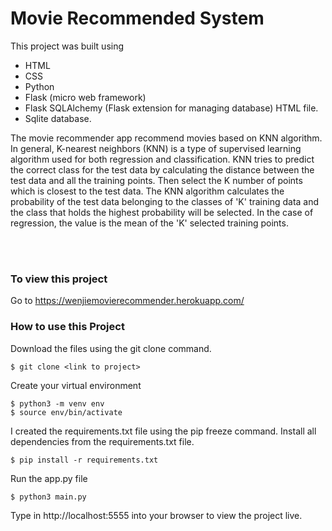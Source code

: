 # Movie Recommended System

This project was built using 
- HTML 
- CSS 
- Python 
- Flask (micro web framework) 
- Flask SQLAlchemy (Flask extension for managing database) 
  HTML file.
- Sqlite database.


The movie recommender app recommend movies based on KNN algorithm. In general, K-nearest neighbors (KNN) is a type of supervised learning algorithm used for both regression and classification. KNN tries to predict the correct class for the test data by calculating the distance between the test data and all the training points. Then select the K number of points which is closest to the test data. The KNN algorithm calculates the probability of the test data belonging to the classes of 'K' training data and the class that holds the highest probability will be selected. In the case of regression, the value is the mean of the 'K' selected training points.

<br /><br />
### To view this project

Go to https://wenjiemovierecommender.herokuapp.com/

### How to use this Project
Download the files using the git clone command.
```
$ git clone <link to project>
```
Create your virtual environment
```
$ python3 -m venv env
$ source env/bin/activate
```
I created the requirements.txt file using the pip freeze command.
Install all dependencies from the requirements.txt file.
```
$ pip install -r requirements.txt
```
Run the app.py file
```
$ python3 main.py
```
Type in http://localhost:5555 into your browser to view the project live.



